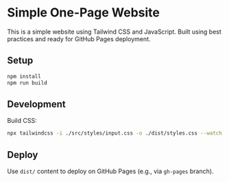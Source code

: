 # Simple One-Page Website

This is a simple website using Tailwind CSS and JavaScript. Built using best practices and ready for GitHub Pages deployment.

## Setup

```bash
npm install
npm run build
```

## Development

Build CSS:

```bash
npx tailwindcss -i ./src/styles/input.css -o ./dist/styles.css --watch
```

## Deploy

Use `dist/` content to deploy on GitHub Pages (e.g., via `gh-pages` branch).
